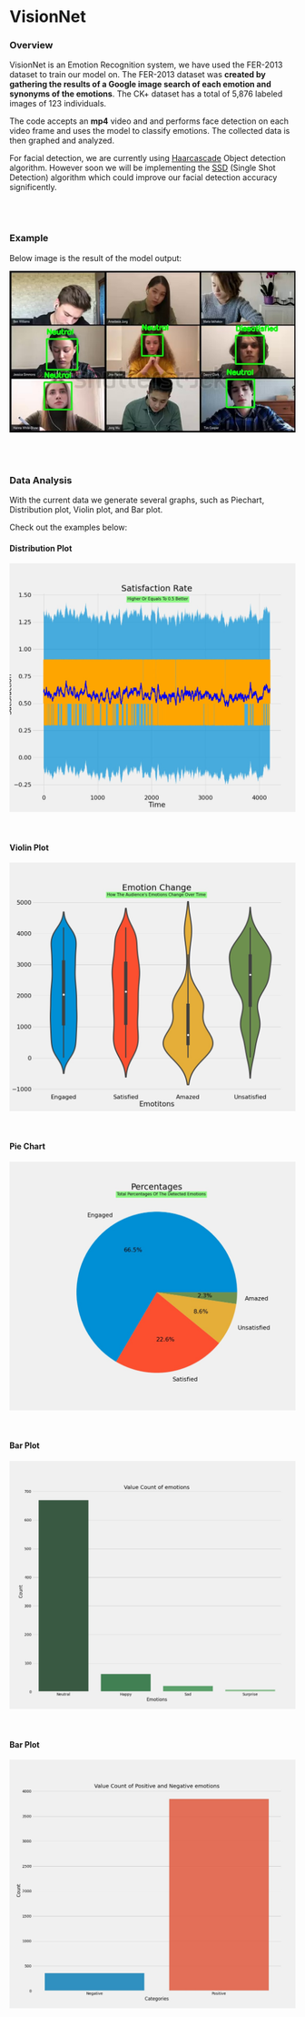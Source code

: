# VisionNet

### Overview
VisionNet is an Emotion Recognition system, we have used the FER-2013 dataset to train our model on. The FER-2013 dataset was **created by gathering the results of a Google image search of each emotion and synonyms ​​of ​​the ​​emotions**. The CK+ dataset has a total of 5,876 labeled images of 123 individuals.

The code accepts an **mp4** video and and performs face detection on each video frame and uses the model to classify emotions. The collected data is then graphed and analyzed.

For facial detection, we are currently using [Haarcascade](https://github.com/opencv/opencv/tree/master/data/haarcascades) Object detection algorithm. However soon we will be implementing the [SSD](https://jonathan-hui.medium.com/ssd-object-detection-single-shot-multibox-detector-for-real-time-processing-9bd8deac0e06) (Single Shot Detection) algorithm which could improve our facial detection accuracy significently. 


<br>
<br>

### Example
Below image is the result of the model output:
<br>

![couldnt find image](output/500.jpg)

<br>
<br>

### Data Analysis
With the current data we generate several graphs, such as Piechart, Distribution plot, Violin plot, and Bar plot.

Check out the examples below:
<br>

#### Distribution Plot
![couldnt find image](output/dist.jpg)

<br>

#### Violin Plot
![couldnt find image](output/violin.jpg)

<br>

#### Pie Chart
![couldnt find image](output/pie.jpg)

<br>

#### Bar Plot
![couldnt find image](output/bar.jpg)

<br>

#### Bar Plot
![couldnt find image](output/posneg.jpg)
